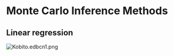 # Monte Carlo Inference Methods

## Linear regression

![Kobito.edbcn1.png](https://qiita-image-store.s3.amazonaws.com/0/123849/474f4b1a-d66f-6110-5bfd-1ff18a6b329c.png "Kobito.edbcn1.png")

